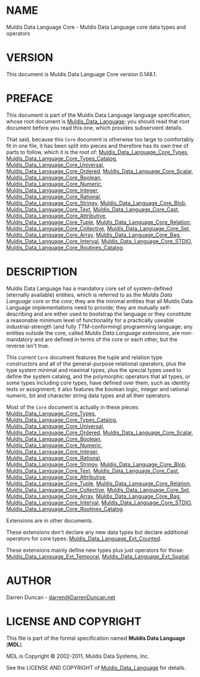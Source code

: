 # NAME

Muldis Data Language Core - Muldis Data Language core data types and operators

# VERSION

This document is Muldis Data Language Core version 0.148.1.

# PREFACE

This document is part of the Muldis Data Language language specification, whose root
document is [Muldis_Data_Language](Muldis_Data_Language.md); you should read that root document
before you read this one, which provides subservient details.

That said, because this `Core` document is otherwise too large to
comfortably fit in one file, it has been split into pieces and therefore
has its own tree of parts to follow, which it is the root of:
[Muldis_Data_Language_Core_Types](Muldis_Data_Language_Core_Types.md), [Muldis_Data_Language_Core_Types_Catalog](Muldis_Data_Language_Core_Types_Catalog.md),
[Muldis_Data_Language_Core_Universal](Muldis_Data_Language_Core_Universal.md), [Muldis_Data_Language_Core_Ordered](Muldis_Data_Language_Core_Ordered.md),
[Muldis_Data_Language_Core_Scalar](Muldis_Data_Language_Core_Scalar.md), [Muldis_Data_Language_Core_Boolean](Muldis_Data_Language_Core_Boolean.md),
[Muldis_Data_Language_Core_Numeric](Muldis_Data_Language_Core_Numeric.md), [Muldis_Data_Language_Core_Integer](Muldis_Data_Language_Core_Integer.md),
[Muldis_Data_Language_Core_Rational](Muldis_Data_Language_Core_Rational.md), [Muldis_Data_Language_Core_Stringy](Muldis_Data_Language_Core_Stringy.md),
[Muldis_Data_Language_Core_Blob](Muldis_Data_Language_Core_Blob.md), [Muldis_Data_Language_Core_Text](Muldis_Data_Language_Core_Text.md),
[Muldis_Data_Language_Core_Cast](Muldis_Data_Language_Core_Cast.md), [Muldis_Data_Language_Core_Attributive](Muldis_Data_Language_Core_Attributive.md),
[Muldis_Data_Language_Core_Tuple](Muldis_Data_Language_Core_Tuple.md), [Muldis_Data_Language_Core_Relation](Muldis_Data_Language_Core_Relation.md),
[Muldis_Data_Language_Core_Collective](Muldis_Data_Language_Core_Collective.md), [Muldis_Data_Language_Core_Set](Muldis_Data_Language_Core_Set.md),
[Muldis_Data_Language_Core_Array](Muldis_Data_Language_Core_Array.md), [Muldis_Data_Language_Core_Bag](Muldis_Data_Language_Core_Bag.md),
[Muldis_Data_Language_Core_Interval](Muldis_Data_Language_Core_Interval.md), [Muldis_Data_Language_Core_STDIO](Muldis_Data_Language_Core_STDIO.md),
[Muldis_Data_Language_Core_Routines_Catalog](Muldis_Data_Language_Core_Routines_Catalog.md).

# DESCRIPTION

Muldis Data Language has a mandatory core set of system-defined (eternally available)
entities, which is referred to as the *Muldis Data Language core* or the *core*; they
are the minimal entities that all Muldis Data Language implementations need to provide;
they are mutually self-describing and are either used to bootstrap the
language or they constitute a reasonable minimum level of functionality for
a practically useable industrial-strength (and fully *TTM*-conforming)
programming language; any entities outside the core, called *Muldis Data Language
extensions*, are non-mandatory and are defined in terms of the core or each
other, but the reverse isn't true.

This current `Core` document features the tuple and
relation type constructors and all of the general-purpose
relational operators, plus the type system minimal and maximal types, plus
the special types used to define the system catalog, and the polymorphic
operators that all types, or some types including core types, have defined
over them, such as identity tests or assignment; it also features the
boolean logic, integer and rational numeric, bit and character string
data types and all their operators.

Most of the `Core` document is actually in these pieces:
[Muldis_Data_Language_Core_Types](Muldis_Data_Language_Core_Types.md), [Muldis_Data_Language_Core_Types_Catalog](Muldis_Data_Language_Core_Types_Catalog.md),
[Muldis_Data_Language_Core_Universal](Muldis_Data_Language_Core_Universal.md), [Muldis_Data_Language_Core_Ordered](Muldis_Data_Language_Core_Ordered.md),
[Muldis_Data_Language_Core_Scalar](Muldis_Data_Language_Core_Scalar.md), [Muldis_Data_Language_Core_Boolean](Muldis_Data_Language_Core_Boolean.md),
[Muldis_Data_Language_Core_Numeric](Muldis_Data_Language_Core_Numeric.md), [Muldis_Data_Language_Core_Integer](Muldis_Data_Language_Core_Integer.md),
[Muldis_Data_Language_Core_Rational](Muldis_Data_Language_Core_Rational.md), [Muldis_Data_Language_Core_Stringy](Muldis_Data_Language_Core_Stringy.md),
[Muldis_Data_Language_Core_Blob](Muldis_Data_Language_Core_Blob.md), [Muldis_Data_Language_Core_Text](Muldis_Data_Language_Core_Text.md),
[Muldis_Data_Language_Core_Cast](Muldis_Data_Language_Core_Cast.md), [Muldis_Data_Language_Core_Attributive](Muldis_Data_Language_Core_Attributive.md),
[Muldis_Data_Language_Core_Tuple](Muldis_Data_Language_Core_Tuple.md), [Muldis_Data_Language_Core_Relation](Muldis_Data_Language_Core_Relation.md),
[Muldis_Data_Language_Core_Collective](Muldis_Data_Language_Core_Collective.md), [Muldis_Data_Language_Core_Set](Muldis_Data_Language_Core_Set.md),
[Muldis_Data_Language_Core_Array](Muldis_Data_Language_Core_Array.md), [Muldis_Data_Language_Core_Bag](Muldis_Data_Language_Core_Bag.md),
[Muldis_Data_Language_Core_Interval](Muldis_Data_Language_Core_Interval.md), [Muldis_Data_Language_Core_STDIO](Muldis_Data_Language_Core_STDIO.md),
[Muldis_Data_Language_Core_Routines_Catalog](Muldis_Data_Language_Core_Routines_Catalog.md).

Extensions are in other documents.

These extensions don't declare any new data types but declare additional
operators for core types: [Muldis_Data_Language_Ext_Counted](Muldis_Data_Language_Ext_Counted.md).

These extensions mainly define new types plus just operators for those:
[Muldis_Data_Language_Ext_Temporal](Muldis_Data_Language_Ext_Temporal.md), [Muldis_Data_Language_Ext_Spatial](Muldis_Data_Language_Ext_Spatial.md).

# AUTHOR

Darren Duncan - darren@DarrenDuncan.net

# LICENSE AND COPYRIGHT

This file is part of the formal specification named
**Muldis Data Language** (**MDL**).

MDL is Copyright © 2002-2011, Muldis Data Systems, Inc.

See the LICENSE AND COPYRIGHT of [Muldis_Data_Language](Muldis_Data_Language.md) for details.
